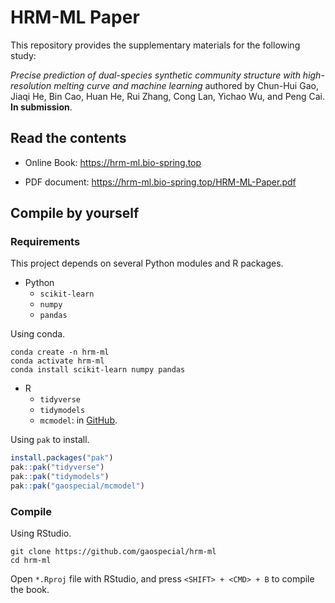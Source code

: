 # HRM-ML Paper

This repository provides the supplementary materials for the following study:

*Precise prediction of dual-species synthetic community structure with high-resolution melting curve and machine learning* authored by Chun-Hui Gao, Jiaqi He, Bin Cao, Huan He, Rui Zhang, Cong Lan, Yichao Wu, and Peng Cai. **In submission**.

## Read the contents

-   Online Book: <https://hrm-ml.bio-spring.top>

-   PDF document: <https://hrm-ml.bio-spring.top/HRM-ML-Paper.pdf>

## Compile by yourself

### Requirements

This project depends on several Python modules and R packages.

-   Python
    -   `scikit-learn`
    -   `numpy`
    -   `pandas`

Using conda.

``` shell
conda create -n hrm-ml
conda activate hrm-ml
conda install scikit-learn numpy pandas
```

-   R
    -   `tidyverse`
    -   `tidymodels`
    -   `mcmodel`: in [GitHub](https://github.com/gaospecial/mcmodel).

Using `pak` to install.

``` r
install.packages("pak")
pak::pak("tidyverse")
pak::pak("tidymodels")
pak::pak("gaospecial/mcmodel")
```

### Compile

Using RStudio.

``` shell
git clone https://github.com/gaospecial/hrm-ml
cd hrm-ml
```

Open `*.Rproj` file with RStudio, and press `<SHIFT> + <CMD> + B` to compile the book.
